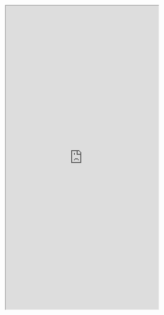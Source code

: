 <iframe src="https://mozilla.github.io/pdf.js/web/viewer.html?file=https://xiaochao.kutina.cn/相关标准/GBT35589-2017.pdf" width="100%" height=1000px></iframe>